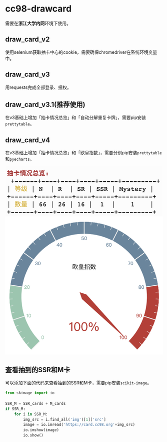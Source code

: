 # cc98-drawcard
需要在**浙江大学内网**环境下使用。



## draw_card_v2

使用selenium获取抽卡中心的cookie，需要确保chromedriver在系统环境变量中。



## draw_card_v3

用requests完成全部登录、授权。



## draw_card_v3.1(推荐使用)

在v3基础上增加「抽卡情况总览」和「自动分解重复卡牌」，需要pip安装`prettytable`。



## draw_card_v4

在v3基础上增加「抽卡情况总览」和「欧皇指数」，需要分别pip安装`prettytable`和`pyecharts`。

<img src="./images/overview.png" alt="overview" width=600px />

<img src="./images/gauge.png" alt="gauge" width=600px />


## 查看抽到的SSR和M卡

可以添加下面的代码来查看抽到的SSR和M卡，需要pip安装`scikit-image`。

```python
from skimage import io

SSR_M = SSR_cards + M_cards
if SSR_M:
    for i in SSR_M:
        img_src = i.find_all('img')[1]['src']
        image = io.imread('https://card.cc98.org'+img_src)
        io.imshow(image)
        io.show()
```
